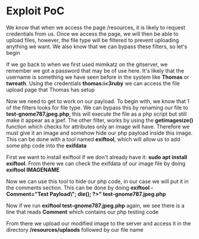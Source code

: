 # Exploit PoC

We know that when we access the page /resources, it is likely to request credentials from us. Once we access the page, we will then be able to upload files, however, the file type will be filtered to prevent uploading anything we want. We also know that we can bypass these filters, so let's begin

If we go back to when we first used mimikatz on the gitserver, we remember we got a password that may be of use here. It's likely that the username is something we have seen before in the system like **Thomas** or **twreath**. Using the credentials **thomas:i<3ruby** we can access the file upload page that Thomas has setup

Now we need to get to work on our payload. To begin with, we know that 1 of the filters looks for file type. We can bypass this by renaming our file to **test-gnome787.jpeg.php**, this will execute the file as a php script but still make it appear as a jpef. The other filter, works by using the **getimagesize()** function which checks for attributes only an image will have. Therefore we must give it an image and somehow hide our php payload inside this image. This can be done with a tool named **exiftool**, which will allow us to add some php code into the **exifdata**

First we want to install exiftool if we don't already have it: **sudo apt install exiftool**. From there we can check the exifdata of our image file by doing **exiftool IMAGENAME**

Now we can use this tool to hide our php code, in our case we will put it in the comments section. This can be done by doing **exiftool -Comment="<?php echo \"<pre>Test Payload</pre>\"; die(); ?>" test-gnome787.jpeg.php**

Now if we run **exiftool test-gnome787.jpeg.php** again, we see there is a line that reads **Comment** which contains our php testing code

From there we upload our modified image to the server and access it in the directory **/resources/uplaods** followed by our file name

